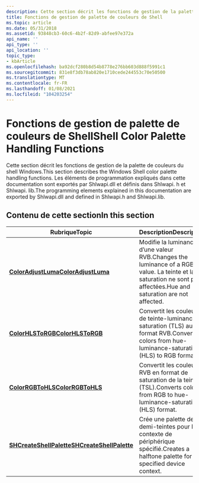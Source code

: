 ```yaml
---
description: Cette section décrit les fonctions de gestion de la palette de couleurs du shell Windows. Les éléments de programmation expliqués dans cette documentation sont exportés par Shlwapi.dll et définis dans Shlwapi. h et Shlwapi. lib.
title: Fonctions de gestion de palette de couleurs de Shell
ms.topic: article
ms.date: 05/31/2018
ms.assetid: 93848cb3-60c6-4b2f-82d9-abfee97e372a
api_name: ''
api_type: ''
api_location: ''
topic_type:
- kbArticle
ms.openlocfilehash: ba92dcf280b8d54b8778e276bb603d888f5991c1
ms.sourcegitcommit: 831e8f3db78ab820e1710cede244553c70e50500
ms.translationtype: MT
ms.contentlocale: fr-FR
ms.lasthandoff: 01/08/2021
ms.locfileid: "104203254"
---
```

# <a name="shell-color-palette-handling-functions"></a><span data-ttu-id="d3cd5-104">Fonctions de gestion de palette de couleurs de Shell</span><span class="sxs-lookup"><span data-stu-id="d3cd5-104">Shell Color Palette Handling Functions</span></span>

<span data-ttu-id="d3cd5-105">Cette section décrit les fonctions de gestion de la palette de couleurs du shell Windows.</span><span class="sxs-lookup"><span data-stu-id="d3cd5-105">This section describes the Windows Shell color palette handling functions.</span></span> <span data-ttu-id="d3cd5-106">Les éléments de programmation expliqués dans cette documentation sont exportés par Shlwapi.dll et définis dans Shlwapi. h et Shlwapi. lib.</span><span class="sxs-lookup"><span data-stu-id="d3cd5-106">The programming elements explained in this documentation are exported by Shlwapi.dll and defined in Shlwapi.h and Shlwapi.lib.</span></span>

## <a name="in-this-section"></a><span data-ttu-id="d3cd5-107">Contenu de cette section</span><span class="sxs-lookup"><span data-stu-id="d3cd5-107">In this section</span></span>



| <span data-ttu-id="d3cd5-108">Rubrique</span><span class="sxs-lookup"><span data-stu-id="d3cd5-108">Topic</span></span>                                                           | <span data-ttu-id="d3cd5-109">Description</span><span class="sxs-lookup"><span data-stu-id="d3cd5-109">Description</span></span>                                                                           |
|-----------------------------------------------------------------|---------------------------------------------------------------------------------------|
| [<span data-ttu-id="d3cd5-110">**ColorAdjustLuma**</span><span class="sxs-lookup"><span data-stu-id="d3cd5-110">**ColorAdjustLuma**</span></span>](/windows/desktop/api/Shlwapi/nf-shlwapi-coloradjustluma)<br/>           | <span data-ttu-id="d3cd5-111">Modifie la luminance d’une valeur RVB.</span><span class="sxs-lookup"><span data-stu-id="d3cd5-111">Changes the luminance of a RGB value.</span></span> <span data-ttu-id="d3cd5-112">La teinte et la saturation ne sont pas affectées.</span><span class="sxs-lookup"><span data-stu-id="d3cd5-112">Hue and saturation are not affected.</span></span><br/> |
| [<span data-ttu-id="d3cd5-113">**ColorHLSToRGB**</span><span class="sxs-lookup"><span data-stu-id="d3cd5-113">**ColorHLSToRGB**</span></span>](/windows/desktop/api/Shlwapi/nf-shlwapi-colorhlstorgb)<br/>               | <span data-ttu-id="d3cd5-114">Convertit les couleurs de teinte-luminance-saturation (TLS) au format RVB.</span><span class="sxs-lookup"><span data-stu-id="d3cd5-114">Converts colors from hue-luminance-saturation (HLS) to RGB format.</span></span><br/>         |
| [<span data-ttu-id="d3cd5-115">**ColorRGBToHLS**</span><span class="sxs-lookup"><span data-stu-id="d3cd5-115">**ColorRGBToHLS**</span></span>](/windows/desktop/api/Shlwapi/nf-shlwapi-colorrgbtohls)<br/>               | <span data-ttu-id="d3cd5-116">Convertit les couleurs RVB en format de saturation de la teinte (TSL).</span><span class="sxs-lookup"><span data-stu-id="d3cd5-116">Converts colors from RGB to hue-luminance-saturation (HLS) format.</span></span><br/>         |
| [<span data-ttu-id="d3cd5-117">**SHCreateShellPalette**</span><span class="sxs-lookup"><span data-stu-id="d3cd5-117">**SHCreateShellPalette**</span></span>](/windows/desktop/api/Shlwapi/nf-shlwapi-shcreateshellpalette)<br/> | <span data-ttu-id="d3cd5-118">Crée une palette de demi-teintes pour le contexte de périphérique spécifié.</span><span class="sxs-lookup"><span data-stu-id="d3cd5-118">Creates a halftone palette for the specified device context.</span></span><br/>               |



 

 

 




